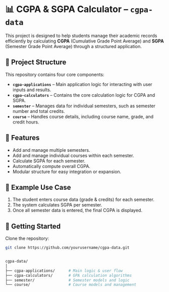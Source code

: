 # 📊 CGPA & SGPA Calculator – `cgpa-data`

This project is designed to help students manage their academic records efficiently by calculating **CGPA** (Cumulative Grade Point Average) and **SGPA** (Semester Grade Point Average) through a structured application.

## 🔧 Project Structure

This repository contains four core components:

- **`cgpa-applications`** – Main application logic for interacting with user inputs and results.
- **`cgpa-calculators`** – Contains the core calculation logic for CGPA and SGPA.
- **`semester`** – Manages data for individual semesters, such as semester number and total credits.
- **`course`** – Handles course details, including course name, grade, and credit hours.

## 🎯 Features

- Add and manage multiple semesters.
- Add and manage individual courses within each semester.
- Calculate SGPA for each semester.
- Automatically compute overall CGPA.
- Modular structure for easy integration or expansion.


## 🧪 Example Use Case

1. The student enters course data (grade & credits) for each semester.
2. The system calculates SGPA per semester.
3. Once all semester data is entered, the final CGPA is displayed.

## 🚀 Getting Started

Clone the repository:

```bash
git clone https://github.com/yourusername/cgpa-data.git


cgpa-data/
│
├── cgpa-applications/      # Main logic & user flow
├── cgpa-calculators/       # GPA calculation algorithms
├── semester/               # Semester models and logic
└── course/                 # Course models and management
